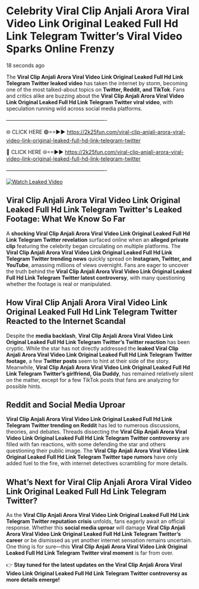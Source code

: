 # Celebrity Viral Clip Anjali Arora Viral Video Link Original Leaked Full Hd Link Telegram Twitter’s Viral Video Sparks Online Frenzy

18 seconds ago

The **Viral Clip Anjali Arora Viral Video Link Original Leaked Full Hd Link Telegram Twitter leaked video** has taken the internet by storm, becoming one of the most talked-about topics on **Twitter, Reddit, and TikTok**. Fans and critics alike are buzzing about the **Viral Clip Anjali Arora Viral Video Link Original Leaked Full Hd Link Telegram Twitter viral video**, with speculation running wild across social media platforms.

———————————————————-

🌐 CLICK HERE 🟢==►► https://2k25fun.com/viral-clip-anjali-arora-viral-video-link-original-leaked-full-hd-link-telegram-twitter

🔴 CLICK HERE 🌐==►► https://2k25fun.com/viral-clip-anjali-arora-viral-video-link-original-leaked-full-hd-link-telegram-twitter

———————————————————-

[![Watch Leaked Video](https://miro.medium.com/v2/resize:fit:828/format:webp/1*cilzJN44JGOrTw9NJCrNHA.gif "Watch Leaked Video")](https://2k25fun.com/viral-clip-anjali-arora-viral-video-link-original-leaked-full-hd-link-telegram-twitter)

## **Viral Clip Anjali Arora Viral Video Link Original Leaked Full Hd Link Telegram Twitter's Leaked Footage: What We Know So Far**  
A **shocking Viral Clip Anjali Arora Viral Video Link Original Leaked Full Hd Link Telegram Twitter revelation** surfaced online when an **alleged private clip** featuring the celebrity began circulating on multiple platforms. The **Viral Clip Anjali Arora Viral Video Link Original Leaked Full Hd Link Telegram Twitter trending news** quickly spread on **Instagram, Twitter, and YouTube**, amassing millions of views overnight. Fans are eager to uncover the truth behind the **Viral Clip Anjali Arora Viral Video Link Original Leaked Full Hd Link Telegram Twitter latest controversy**, with many questioning whether the footage is real or manipulated.  

## **How Viral Clip Anjali Arora Viral Video Link Original Leaked Full Hd Link Telegram Twitter Reacted to the Internet Scandal**  
Despite the **media backlash**, **Viral Clip Anjali Arora Viral Video Link Original Leaked Full Hd Link Telegram Twitter’s Twitter reaction** has been cryptic. While the star has not directly addressed the **leaked Viral Clip Anjali Arora Viral Video Link Original Leaked Full Hd Link Telegram Twitter footage**, a few **Twitter posts** seem to hint at their side of the story. Meanwhile, **Viral Clip Anjali Arora Viral Video Link Original Leaked Full Hd Link Telegram Twitter’s girlfriend, Gia Duddy**, has remained relatively silent on the matter, except for a few TikTok posts that fans are analyzing for possible hints.  

## **Reddit and Social Media Uproar**  
**Viral Clip Anjali Arora Viral Video Link Original Leaked Full Hd Link Telegram Twitter trending on Reddit** has led to numerous discussions, theories, and debates. Threads dissecting the **Viral Clip Anjali Arora Viral Video Link Original Leaked Full Hd Link Telegram Twitter controversy** are filled with fan reactions, with some defending the star and others questioning their public image. The **Viral Clip Anjali Arora Viral Video Link Original Leaked Full Hd Link Telegram Twitter tape rumors** have only added fuel to the fire, with internet detectives scrambling for more details.  

## **What’s Next for Viral Clip Anjali Arora Viral Video Link Original Leaked Full Hd Link Telegram Twitter?**  
As the **Viral Clip Anjali Arora Viral Video Link Original Leaked Full Hd Link Telegram Twitter reputation crisis** unfolds, fans eagerly await an official response. Whether this **social media uproar** will damage **Viral Clip Anjali Arora Viral Video Link Original Leaked Full Hd Link Telegram Twitter’s career** or be dismissed as yet another internet sensation remains uncertain. One thing is for sure—this **Viral Clip Anjali Arora Viral Video Link Original Leaked Full Hd Link Telegram Twitter viral moment** is far from over.  

👉 **Stay tuned for the latest updates on the Viral Clip Anjali Arora Viral Video Link Original Leaked Full Hd Link Telegram Twitter controversy as more details emerge!**  